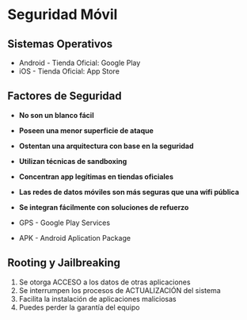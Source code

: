 # Seguridad Móvil

## Sistemas Operativos

* Android - Tienda Oficial: Google Play
* iOS - Tienda Oficial: App Store



## Factores de Seguridad

* __No son un blanco fácil__
* __Poseen una menor superficie de ataque__
* __Ostentan una arquitectura con base en la seguridad__
* __Utilizan técnicas de sandboxing__
* __Concentran app legítimas en tiendas oficiales__
* __Las redes de datos móviles son más seguras que una wifi pública__
* __Se integran fácilmente con soluciones de refuerzo__


* GPS - Google Play Services
* APK - Android Aplication Package


## Rooting y Jailbreaking

1. Se otorga ACCESO a los datos de otras aplicaciones
2. Se interrumpen los procesos de ACTUALIZACIÓN del sistema
3. Facilita la instalación de aplicaciones maliciosas
4. Puedes perder la garantía del equipo































